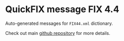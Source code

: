 # QuickFIX message FIX 4.4

Auto-generated messages for `FIX44.xml` dictionary.

Check out main [github repository](https://github.com/arthurlm/quickfix-rs/) for more details.
